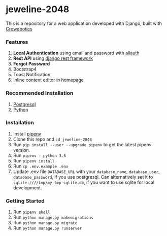 
# jeweline-2048
This is a repository for a web application developed with Django, built with [Crowdbotics](https://crowdbotics.com)

### Features
1. **Local Authentication** using email and password with [allauth](https://pypi.org/project/django-allauth/)
2. **Rest API** using [django rest framework](http://www.django-rest-framework.org/)
3. **Forgot Password**
4. Bootstrap4 
5. Toast Notification
6. Inline content editor in homepage 

### Recommended Installation
1. [Postgresql](https://www.postgresql.org/download/)
2. [Python](https://www.python.org/downloads/release/python-365/)

### Installation
1. Install [pipenv](https://pypi.org/project/pipenv/)
2. Clone this repo and `cd jeweline-2048`
3. Run `pip install --user --upgrade pipenv` to get the latest pipenv version.
4. Run `pipenv --python 3.6`
5. Run `pipenv install`
6. Run `cp .env.example .env`
7. Update .env file `DATABASE_URL` with your `database_name`, `database_user`, `database_password`, if you use postgresql. 
    Can alternatively set it to `sqlite:////tmp/my-tmp-sqlite.db`, if you want to use sqlite for local development.


### Getting Started
1. Run `pipenv shell`
2. Run `python manage.py makemigrations`
3. Run `python manage.py migrate`
4. Run `python manage.py runserver`
